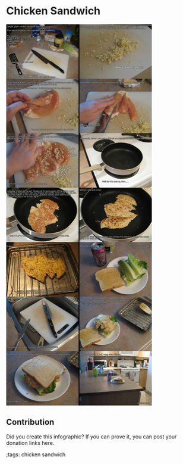# Chicken Sandwich

![](fitpics/chicken-sandwich.webp)

## Contribution

Did you create this infographic? If you can prove it, you can post your donation links here. 

;tags: chicken sandwich

